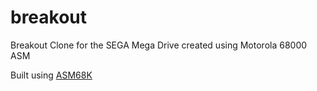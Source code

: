 # breakout
Breakout Clone for the SEGA Mega Drive created using Motorola 68000 ASM

Built using [ASM68K](https://info.sonicretro.org/File:ASM68k.7z)
